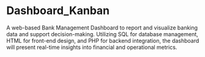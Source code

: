 # Dashboard_Kanban
A web-based Bank Management Dashboard to report and visualize banking data and support decision-making. Utilizing SQL for database management, HTML for front-end design, and PHP for backend integration, the dashboard will present real-time insights into financial and operational metrics.
